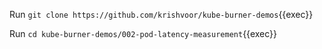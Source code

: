 Run `git clone https://github.com/krishvoor/kube-burner-demos`{{exec}}

Run `cd kube-burner-demos/002-pod-latency-measurement`{{exec}}